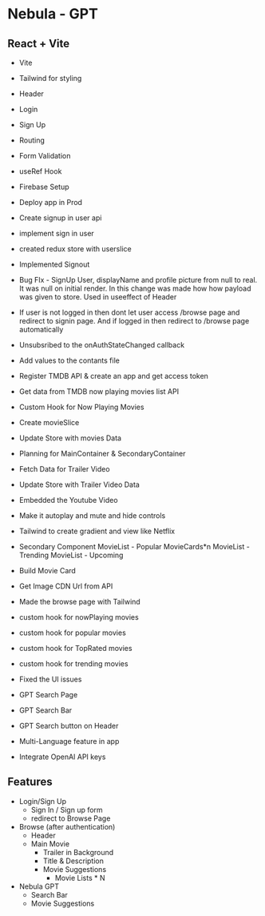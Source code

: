 
# Nebula - GPT

## React + Vite

- Vite
- Tailwind for styling
- Header
- Login
- Sign Up
- Routing
- Form Validation
- useRef Hook
- Firebase Setup
- Deploy app in Prod
- Create signup in user api
- implement sign in user
- created redux store with userslice
- Implemented Signout
- Bug FIx - SignUp User, displayName and profile picture from null to real. It was null on initial render. In this change was made how how payload was given to store. Used in useeffect of Header
- If user is not logged in then dont let user access /browse page and redirect to signin page. And if logged in then redirect to /browse page automatically
- Unsubsribed to the onAuthStateChanged callback
- Add values to the contants file
- Register TMDB API & create an app and get access token
- Get data from TMDB now playing movies list API
- Custom Hook for Now Playing Movies
- Create movieSlice
- Update Store with movies Data
- Planning for MainContainer & SecondaryContainer
- Fetch Data for Trailer Video
- Update Store with Trailer Video Data
- Embedded the Youtube Video
- Make it autoplay and mute and hide controls
- Tailwind to create gradient and view like Netflix
- Secondary Component
    MovieList - Popular
        MovieCards*n
    MovieList - Trending
    MovieList - Upcoming
- Build Movie Card
- Get Image CDN Url from API
- Made the browse page with Tailwind
- custom hook for nowPlaying movies
- custom hook for popular movies
- custom hook for TopRated movies
- custom hook for trending movies
- Fixed the UI issues

- GPT Search Page
- GPT Search Bar
- GPT Search button on Header
- Multi-Language feature in app
- Integrate OpenAI API keys




## Features

- Login/Sign Up
    - Sign In / Sign up form
    - redirect to Browse Page
- Browse (after authentication)
    - Header
    - Main Movie
        - Trailer in Background
        - Title & Description
        - Movie Suggestions
            - Movie Lists * N
- Nebula GPT
    - Search Bar
    - Movie Suggestions